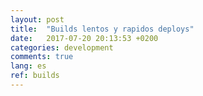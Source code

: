 ```yaml
---
layout: post
title:  "Builds lentos y rapidos deploys"
date:   2017-07-20 20:13:53 +0200
categories: development
comments: true
lang: es
ref: builds
---
```

